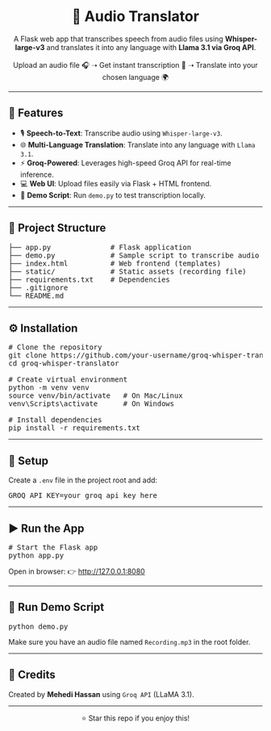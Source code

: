 <h1 align="center">🎤 Audio Translator</h1>

<p align="center">
  A Flask web app that transcribes speech from audio files using <b>Whisper-large-v3</b> and translates it into any language with <b>Llama 3.1 via Groq API</b>.
  <br><br>
  Upload an audio file 🎧 ➝ Get instant transcription 📝 ➝ Translate into your chosen language 🌍
</p>

<hr>

<h2>🚀 Features</h2>
<ul>
  <li>🎙️ <b>Speech-to-Text</b>: Transcribe audio using <code>Whisper-large-v3</code>.</li>
  <li>🌐 <b>Multi-Language Translation</b>: Translate into any language with <code>Llama 3.1</code>.</li>
  <li>⚡ <b>Groq-Powered</b>: Leverages high-speed Groq API for real-time inference.</li>
  <li>💻 <b>Web UI</b>: Upload files easily via Flask + HTML frontend.</li>
  <li>🐍 <b>Demo Script</b>: Run <code>demo.py</code> to test transcription locally.</li>
</ul>

<hr>

<h2>📂 Project Structure</h2>

<pre>
├── app.py              # Flask application
├── demo.py             # Sample script to transcribe audio
├── index.html          # Web frontend (templates)
├── static/             # Static assets (recording file)
├── requirements.txt    # Dependencies
├── .gitignore
└── README.md
</pre>

<hr>

<h2>⚙️ Installation</h2>

<pre>
# Clone the repository
git clone https://github.com/your-username/groq-whisper-translator.git
cd groq-whisper-translator

# Create virtual environment
python -m venv venv
source venv/bin/activate   # On Mac/Linux
venv\Scripts\activate      # On Windows

# Install dependencies
pip install -r requirements.txt
</pre>

<hr>

<h2>🔑 Setup</h2>
<p>Create a <code>.env</code> file in the project root and add:</p>

<pre>
GROQ_API_KEY=your_groq_api_key_here
</pre>

<hr>

<h2>▶️ Run the App</h2>

<pre>
# Start the Flask app
python app.py
</pre>

<p>Open in browser: 👉 <a href="http://127.0.0.1:8080" target="_blank">http://127.0.0.1:8080</a></p>

<hr>

<h2>🧪 Run Demo Script</h2>

<pre>
python demo.py
</pre>

<p>Make sure you have an audio file named <code>Recording.mp3</code> in the root folder.</p>

<hr>

<h2>🙌 Credits</h2>

<p>
Created by <strong>Mehedi Hassan</strong> using <code>Groq API</code> (LLaMA 3.1).  
</p>

<hr>

<p align="center">⭐ Star this repo if you enjoy this!</p>
